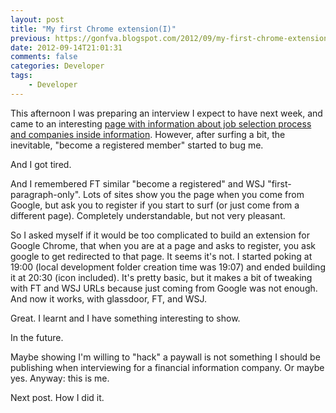 ```yaml
---
layout: post
title: "My first Chrome extension(I)"
previous: https://gonfva.blogspot.com/2012/09/my-first-chrome-extensioni.html
date: 2012-09-14T21:01:31
comments: false
categories: Developer
tags:
    - Developer
---
```


This afternoon I was preparing an interview I expect to have next week, and came to an interesting [page with information about job selection process and companies inside information](http://www.glassdoor.com/Overview/Working-at-S-and-P-EI_IE30287.11,18.htm). However, after surfing a bit, the inevitable, "become a registered member" started to bug me.


And I got tired.


And I remembered FT similar "become a registered" and WSJ "first-paragraph-only". Lots of sites show you the page when you come from Google, but ask you to register if you start to surf (or just come from a different page).&nbsp;Completely&nbsp;understandable, but not very pleasant.


So I asked myself if it would be too complicated to build an extension for Google Chrome, that when you are at a page and asks to register, you ask google to get redirected to that page. It seems it's not. I started poking at 19:00 (local development folder creation time was 19:07) and ended building it at 20:30 (icon included).&nbsp;It's pretty basic, but it makes a bit of tweaking with FT and WSJ URLs because just coming from Google was not enough. And now it works, with glassdoor, FT, and WSJ.


Great. I learnt and I have something interesting to show.


In the future.


Maybe showing I'm willing to "hack" a paywall is not something I should be publishing when interviewing for a financial information company. Or maybe yes. Anyway: this is me.


Next post. How I did it.
